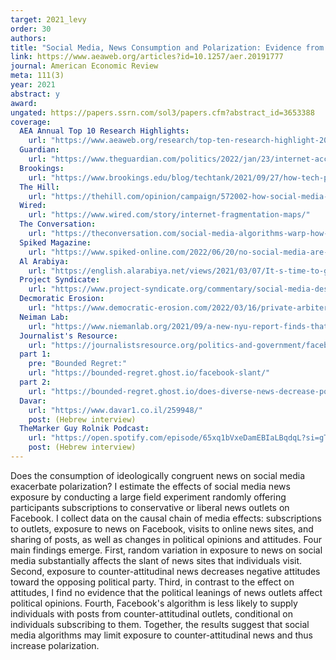 ```yaml
---
target: 2021_levy
order: 30
authors: 
title: "Social Media, News Consumption and Polarization: Evidence from a Field Experiment"
link: https://www.aeaweb.org/articles?id=10.1257/aer.20191777
journal: American Economic Review
meta: 111(3)
year: 2021
abstract: y
award: 
ungated: https://papers.ssrn.com/sol3/papers.cfm?abstract_id=3653388
coverage: 
  AEA Annual Top 10 Research Highlights:
    url: "https://www.aeaweb.org/research/top-ten-research-highlight-2021"
  Guardian:
    url: "https://www.theguardian.com/politics/2022/jan/23/internet-access-decline-civic-engagement-uk"
  Brookings:
    url: "https://www.brookings.edu/blog/techtank/2021/09/27/how-tech-platforms-fuel-u-s-political-polarization-and-what-government-can-do-about-it/"
  The Hill:
    url: "https://thehill.com/opinion/campaign/572002-how-social-media-fuels-us-political-polarization-what-to-do-about-it/"
  Wired: 
    url: "https://www.wired.com/story/internet-fragmentation-maps/"
  The Conversation:
    url: "https://theconversation.com/social-media-algorithms-warp-how-people-learn-from-each-other-research-shows-211172"
  Spiked Magazine:
    url: "https://www.spiked-online.com/2022/06/20/no-social-media-are-not-destroying-democracy/"
  Al Arabiya:
    url: "https://english.alarabiya.net/views/2021/03/07/It-s-time-to-grow-up-and-diversify-your-newsfeed"
  Project Syndicate: 
    url: "https://www.project-syndicate.org/commentary/social-media-destroying-human-communication-by-daron-acemoglu-2022-09"
  Decmoratic Erosion: 
    url: "https://www.democratic-erosion.com/2022/03/16/private-arbiters-of-public-discourse-facebook-msi-and-the-political-power-of-the-algorithm/"
  Neiman Lab:
    url: "https://www.niemanlab.org/2021/09/a-new-nyu-report-finds-that-facebook-is-part-of-the-polarization-problem-but-not-all-of-it/?utm_source=feedburner&utm_medium=feed&utm_campaign=Feed%3A+NiemanJournalismLab+%28Nieman+Journalism+Lab%29"
  Journalist's Resource:
    url: "https://journalistsresource.org/politics-and-government/facebook-political-polarization-republican/"
  part 1:
    pre: "Bounded Regret:"
    url: "https://bounded-regret.ghost.io/facebook-slant/"
  part 2:
    url: "https://bounded-regret.ghost.io/does-diverse-news-decrease-polarization/"
  Davar: 
    url: "https://www.davar1.co.il/259948/"
    post: (Hebrew interview)
  TheMarker Guy Rolnik Podcast:
    url: "https://open.spotify.com/episode/65xq1bVxeDamEBIaLBqdqL?si=gTL8ckQSTUmnLlmDD422QQ&utm_source=whatsapp&nd=1"
    post: (Hebrew interview)
---
```

Does the consumption of ideologically congruent news on social media exacerbate polarization? I estimate the effects of social media news exposure by conducting a large field experiment randomly offering participants subscriptions to conservative or liberal news outlets on Facebook. I collect data on the causal chain of media effects: subscriptions to outlets, exposure to news on Facebook, visits to online news sites, and sharing of posts, as well as changes in political opinions and attitudes. Four main findings emerge. First, random variation in exposure to news on social media substantially affects the slant of news sites that individuals visit. Second, exposure to counter-attitudinal news decreases negative attitudes toward the opposing political party. Third, in contrast to the effect on attitudes, I find no evidence that the political leanings of news outlets affect political opinions. Fourth, Facebook's algorithm is less likely to supply individuals with posts from counter-attitudinal outlets, conditional on individuals subscribing to them. Together, the results suggest that social media algorithms may limit exposure to counter-attitudinal news and thus increase polarization.
